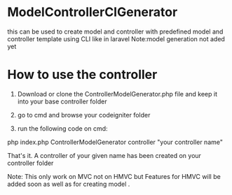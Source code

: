 # ModelControllerCIGenerator
this can be used to create model and controller with predefined model and controller template using CLI like in laravel
Note:model generation not aded yet
# How to use the controller 
1. Download or clone the ControllerModelGenerator.php file and keep it into your base controller folder 

2. go to cmd and browse your codeigniter folder 

3. run the following code on cmd:

  php index.php ControllerModelGenerator controller "your controller name"
  
  That's it. A controller of your given name has been created on your controller folder
  
  Note: This only work on MVC not on HMVC but Features for HMVC will be added soon as well as for creating model .
  
  
  
